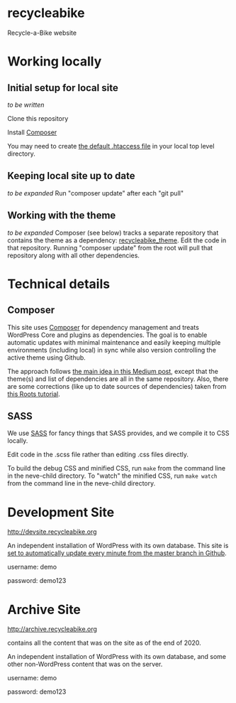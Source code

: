 # recycleabike
Recycle-a-Bike website

# Working locally

## Initial setup for local site
_to be written_

Clone this repository

Install [Composer](https://getcomposer.org/)

You may need to create [the default .htaccess file](https://wordpress.org/support/article/htaccess/#basic-wp) in your local top level directory.

## Keeping local site up to date
_to be expanded_
Run "composer update" after each "git pull"

## Working with the theme
_to be expanded_
Composer (see below) tracks a separate repository that contains the theme as a dependency: [recycleabike_theme](https://github.com/mrengy/recycleabike-theme). Edit the code in that repository. Running "composer update" from the root will pull that repository along with all other dependencies.

# Technical details

## Composer
This site uses [Composer](https://getcomposer.org/) for dependency management and treats WordPress Core and plugins as dependencies. The goal is to enable automatic updates with minimal maintenance and easily keeping multiple environments (including local) in sync while also version controlling the active theme using Github.

The approach follows [the main idea in this Medium post](https://medium.com/@halles/wordpress-composer-git-1ccf29a9827a), except that the theme(s) and list of dependencies are all in the same repository. Also, there are some corrections (like up to date sources of dependencies) taken from [this Roots tutorial](https://roots.io/using-composer-with-wordpress/).



## SASS
We use [SASS](https://sass-lang.com) for fancy things that SASS provides, and we compile it to CSS locally.

Edit code in the .scss file rather than editing .css files directly.

To build the debug CSS and minified CSS, run `make` from the command line in the neve-child directory.
To "watch" the minified CSS, run `make watch` from the command line in the neve-child directory.

# Development Site
http://devsite.recycleabike.org

An independent installation of WordPress with its own database. This site is [set to automatically update every minute from the master branch in Github](https://stackoverflow.com/a/9006987/370407).

username: demo

password: demo123

# Archive Site
http://archive.recycleabike.org

contains all the content that was on the site as of the end of 2020.

An independent installation of WordPress with its own database, and some other non-WordPress content that was on the server.

username: demo

password: demo123
